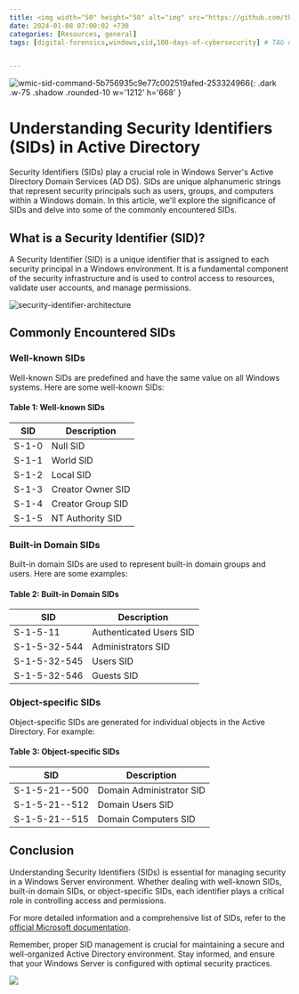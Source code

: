 ```yaml
---
title: <img width="50" height="50" alt="img" src="https://github.com/thelocalh0st/thelocalh0st.github.io/assets/95465072/d71d593a-3219-4fae-991c-5bb290878f6a"> Security Identifieres | Windows Forensics
date: 2024-01-08 07:00:02 +730
categories: [Resources, general]
tags: [digital-forensics,windows,sid,100-days-of-cybersecurity] # TAG names should always be lowercase


---
```




<!-- <h1 style="color: cyan; text-align: center">100 Day's Of Cybersecurity - Day 8</h1> -->

![wmic-sid-command-5b756935c9e77c002519afed-253324966](https://github.com/thelocalh0st/thelocalh0st.github.io/assets/95465072/4469a112-f5a4-4805-a8e3-89b8c9e42b39){: .dark .w-75 .shadow .rounded-10 w='1212' h='668' }


# Understanding Security Identifiers (SIDs) in Active Directory

Security Identifiers (SIDs) play a crucial role in Windows Server's Active Directory Domain Services (AD DS). SIDs are unique alphanumeric strings that represent security principals such as users, groups, and computers within a Windows domain. In this article, we'll explore the significance of SIDs and delve into some of the commonly encountered SIDs.

## What is a Security Identifier (SID)?

A Security Identifier (SID) is a unique identifier that is assigned to each security principal in a Windows environment. It is a fundamental component of the security infrastructure and is used to control access to resources, validate user accounts, and manage permissions.

![security-identifier-architecture](https://github.com/thelocalh0st/thelocalh0st.github.io/assets/95465072/7a5342c9-925e-4cc9-8f0b-63359d8426d4)

## Commonly Encountered SIDs

### Well-known SIDs

Well-known SIDs are predefined and have the same value on all Windows systems. Here are some well-known SIDs:

#### Table 1: Well-known SIDs

| SID                                              | Description                                   |
|--------------------------------------------------|-----------------------------------------------|
| S-1-0                                            | Null SID                                      |
| S-1-1                                            | World SID                                     |
| S-1-2                                            | Local SID                                     |
| S-1-3                                            | Creator Owner SID                             |
| S-1-4                                            | Creator Group SID                             |
| S-1-5                                            | NT Authority SID                              |

### Built-in Domain SIDs

Built-in domain SIDs are used to represent built-in domain groups and users. Here are some examples:

#### Table 2: Built-in Domain SIDs

| SID                                              | Description                                   |
|--------------------------------------------------|-----------------------------------------------|
| S-1-5-11                                         | Authenticated Users SID                      |
| S-1-5-32-544                                     | Administrators SID                            |
| S-1-5-32-545                                     | Users SID                                     |
| S-1-5-32-546                                     | Guests SID                                    |

### Object-specific SIDs

Object-specific SIDs are generated for individual objects in the Active Directory. For example:

#### Table 3: Object-specific SIDs

| SID                                              | Description                                   |
|--------------------------------------------------|-----------------------------------------------|
| S-1-5-21-<domain>-500                            | Domain Administrator SID                     |
| S-1-5-21-<domain>-512                            | Domain Users SID                              |
| S-1-5-21-<domain>-515                            | Domain Computers SID                          |

## Conclusion

Understanding Security Identifiers (SIDs) is essential for managing security in a Windows Server environment. Whether dealing with well-known SIDs, built-in domain SIDs, or object-specific SIDs, each identifier plays a critical role in controlling access and permissions.

For more detailed information and a comprehensive list of SIDs, refer to the [official Microsoft documentation](https://learn.microsoft.com/en-us/windows-server/identity/ad-ds/manage/understand-security-identifiers).

Remember, proper SID management is crucial for maintaining a secure and well-organized Active Directory environment. Stay informed, and ensure that your Windows Server is configured with optimal security practices.



![](https://media.giphy.com/media/DAtJCG1t3im1G/giphy.gif)
